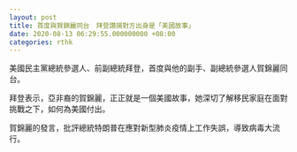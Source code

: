 ```yaml
---
layout: post
title: 首度與賀錦麗同台　拜登讚揚對方出身是「美國故事」
date: 2020-08-13 06:29:55.000000000 +08:00
categories: rthk
---
```


美國民主黨總統參選人、前副總統拜登，首度與他的副手、副總統參選人賀錦麗同台。

拜登表示，亞非裔的賀錦麗，正正就是一個美國故事，她深切了解移民家庭在面對挑戰之下，如何為美國付出。

賀錦麗的發言，批評總統特朗普在應對新型肺炎疫情上工作失誤，導致病毒大流行。
